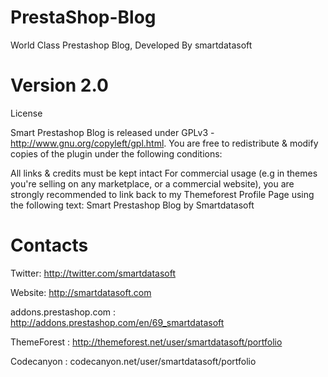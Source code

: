 PrestaShop-Blog
===============

World Class Prestashop Blog, Developed By smartdatasoft



<h1>Version 2.0</h1>


License

Smart Prestashop  Blog is released under GPLv3 - http://www.gnu.org/copyleft/gpl.html. You are free to redistribute & modify copies of the plugin under the following conditions:

All links & credits must be kept intact
For commercial usage (e.g in themes you're selling on any marketplace, or a commercial website), you are strongly recommended to link back to my Themeforest Profile Page using the following text: Smart Prestashop Blog by Smartdatasoft


<h1>Contacts</h1>

Twitter: http://twitter.com/smartdatasoft

Website: http://smartdatasoft.com

addons.prestashop.com  : http://addons.prestashop.com/en/69_smartdatasoft

ThemeForest : http://themeforest.net/user/smartdatasoft/portfolio

Codecanyon : codecanyon.net/user/smartdatasoft/portfolio
